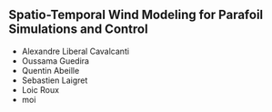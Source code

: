 ## Spatio-Temporal Wind Modeling for Parafoil Simulations and Control 

- Alexandre Liberal Cavalcanti
- Oussama Guedira
- Quentin Abeille
- Sebastien Laigret
- Loic Roux
- moi
